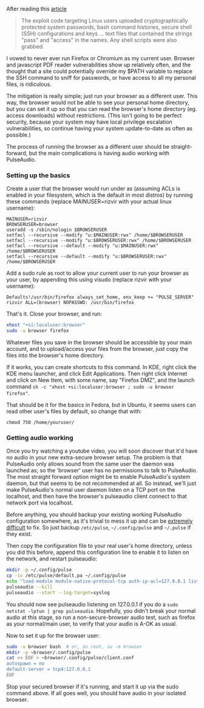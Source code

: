 After reading this [article](http://arstechnica.com/security/2015/08/0-day-attack-on-firefox-users-stole-password-and-key-data-patch-now/)

> The exploit code targeting Linux users uploaded cryptographically protected system passwords, bash command histories, secure shell (SSH) configurations and keys ... text files that contained the strings "pass" and "access" in the names. Any shell scripts were also grabbed.


I vowed to never ever run Firefox or Chromium as my current user. Browser and javascript PDF reader vulnerabilities show up relatively often, and the thought that a site could potentially override my $PATH variable to replace the SSH command to sniff for passwords, or have access to all my personal files, is ridiculous.

The mitigation is really simple; just run your browser as a different user. This way, the browser would not be able to see your personal home directory, but you can set it up so that you can read the browser's home directory (eg. access downloads) without restrictions. 
(This isn't going to be perfect security, because your system may have local privilege escalation vulnerabilities, so continue having your system update-to-date as often as possible.)

The process of running the browser as a different user should be straight-forward, but the main complications is having audio working with PulseAudio.


### Setting up the basics

Create a user that the browser would run under as (assuming ACLs is enabled in your filesystem, which is the default in most distros) by running these commands (replace MAINUSER=rizvir with your actual linux username):

```
MAINUSER=rizvir
BROWSERUSER=browser
useradd -s /sbin/nologin $BROWSERUSER
setfacl --recursive --modify "u:$MAINUSER:rwx" /home/$BROWSERUSER
setfacl --recursive --modify "u:$BROWSERUSER:rwx" /home/$BROWSERUSER
setfacl --recursive --default --modify "u:$MAINUSER:rwx" /home/$BROWSERUSER
setfacl --recursive --default --modify "u:$BROWSERUSER:rwx" /home/$BROWSERUSER
```

Add a sudo rule as root to allow your current user to run your browser as your user, by appending this using visudo (replace rizvir with your username):

```
Defaults!/usr/bin/firefox always_set_home, env_keep += "PULSE_SERVER"
rizvir ALL=(browser) NOPASSWD: /usr/bin/firefox
```

That's it. Close your browser, and run:

```bash
xhost "+si:localuser:browser"
sudo -u browser firefox
```

Whatever files you save in the browser should be accessible by your main account, and to upload/access your files from the browser, just copy the files into the browser's home directory.

If it works, you can create shortcuts to this command. In KDE, right click the KDE menu launcher, and click Edit Applications. Then right click Internet and click on New Item, with some name, say "Firefox DMZ", and the launch command `sh -c "xhost +si:localuser:browser ; sudo -u browser firefox"`.

That should be it for the basics in Fedora, but in Ubuntu, it seems users can read other user's files by default, so change that with:

`chmod 750 /home/youruser/`


### Getting audio working

Once you try watching a youtube video, you will soon discover that it'd have no audio in your new extra-secure browser setup. The problem is that PulseAudio only allows sound from the same user the daemon was launched as; so the 'browser' user has no permissions to talk to PulseAudio.
The most straight forward option might be to enable PulseAudio's system daemon, but that seems to be not recommended at all. So instead, we'll just make PulseAudio's normal user daemon listen on a TCP port on the localhost, and then have the browser's pulseaudio client connect to that network port via localhost.

Before anything, you should backup your existing working PulseAudio configuration somewhere, as it's trivial to mess it up and can be [extremely difficult](https://www.reddit.com/r/archlinux/comments/2htnr2/so_i_accidentally_deleted_my_configpulse_folder/) to fix. So just backup `/etc/pulse`, `~/.config/pulse` and `~/.pulse` if they exist.

Then copy the configuration file to your real user's home directory, unless you did this before, append this configuration line to enable it to listen on the network, and restart pulseaudio:
```bash
mkdir -p ~/.config/pulse
cp -iv /etc/pulse/default.pa ~/.config/pulse 
echo "load-module module-native-protocol-tcp auth-ip-acl=127.0.0.1 listen=127.0.0.1 auth-cookie-enabled=true" >> ~/.config/pulse/default.pa
pulseaudio --kill
pulseaudio --start --log-target=syslog
```

You should now see pulseaudio listening on 127.0.0.1 if you do a `sudo netstat -lptun | grep pulseaudio`. Hopefully, you didn't break your normal audio at this stage, so run a non-secure-browser audio test, such as firefox as your normal/main user, to verify that your audio is A-OK as usual.

Now to set it up for the browser user:
```bash
sudo -u browser bash  # or, as root, su -m browser
mkdir -p ~browser/.config/pulse
cat << EOF > ~browser/.config/pulse/client.conf
autospawn = no
default-server = tcp4:127.0.0.1
EOF
```

Stop your secured browser if it's running, and start it up via the sudo command above. If all goes well, you should have audio in your isolated browser.


